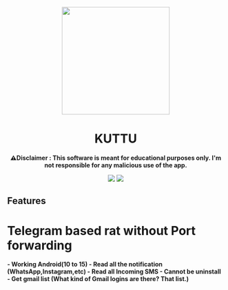 <p align="center">
  <img width="250" height="250" src="https://media3.giphy.com/media/XALwMpWaCJ5gr4Fcps/giphy.gif?cid=6c09b952upcyl1meas3obbs87sia3e1etx3x9i8ef68mxvwq&ep=v1_internal_gif_by_id&rid=giphy.gif&ct=s">
</p>
<h1 align="center">KUTTU</h1><p align="center">
<b>⚠️Disclaimer : This software is meant for educational purposes only. I'm not responsible for any malicious use of the app.
</p>   

<p align=center>  
<a href=https://www.instagram.com/ashwin_hackr?igsh=MXZxbWVwcWs3bHZuMA==><img src="https://img.shields.io/badge/Author-Ashwin-red.svg?style=for-the-badge&label=Author" /></a>

<img src="https://img.shields.io/badge/Version-1.0-brightgreen?style=for-the-badge" >
</p>   

## Features
<h1>Telegram based rat without Port forwarding</h1>
 - Working Android(10 to 15)
 - Read all the notification (WhatsApp,Instagram,etc)
 - Read all Incoming SMS
 - Cannot be uninstall 
 - Get gmail list (What kind of Gmail logins are there? That list.)


